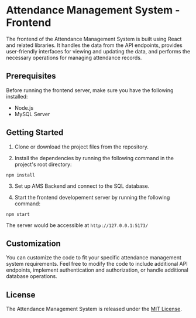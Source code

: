 # Attendance Management System - Frontend

The frontend of the Attendance Management System is built using React and related libraries. It handles the data from the API endpoints, provides user-friendly interfaces for viewing and updating the data, and performs the necessary operations for managing attendance records.

## Prerequisites

Before running the frontend server, make sure you have the following installed:

- Node.js
- MySQL Server

## Getting Started

1. Clone or download the project files from the repository.

2. Install the dependencies by running the following command in the project's root directory:

```shell
npm install
```

3. Set up AMS Backend and connect to the SQL database.

4. Start the frontend developement server by running the following command:

```shell
npm start
```

The server would be accessible at `http://127.0.0.1:5173/`

## Customization

You can customize the code to fit your specific attendance management system requirements. Feel free to modify the code to include additional API endpoints, implement authentication and authorization, or handle additional database operations.

## License

The Attendance Management System is released under the [MIT License](LICENSE).
